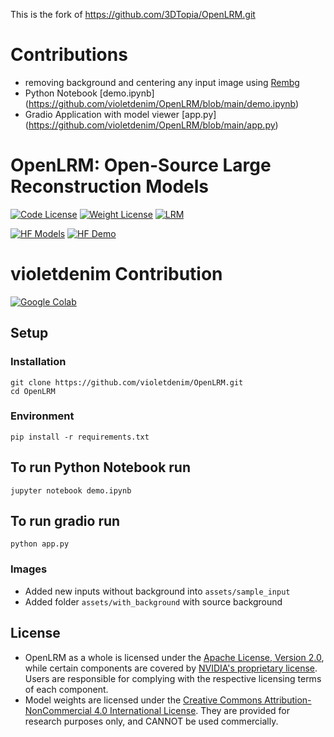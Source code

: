 This is the fork of https://github.com/3DTopia/OpenLRM.git
# Contributions
- removing background and centering any input image using [Rembg](https://github.com/danielgatis/rembg)
- Python Notebook [demo.ipynb] (https://github.com/violetdenim/OpenLRM/blob/main/demo.ipynb)
- Gradio Application with model viewer [app.py] (https://github.com/violetdenim/OpenLRM/blob/main/app.py)


# OpenLRM: Open-Source Large Reconstruction Models

[![Code License](https://img.shields.io/badge/Code%20License-Apache_2.0-yellow.svg)](LICENSE)
[![Weight License](https://img.shields.io/badge/Weight%20License-CC%20By%20NC%204.0-red)](LICENSE_WEIGHT)
[![LRM](https://img.shields.io/badge/LRM-Arxiv%20Link-green)](https://arxiv.org/abs/2311.04400)

[![HF Models](https://img.shields.io/badge/Models-Huggingface%20Models-bron)](https://huggingface.co/zxhezexin/OpenLRM)
[![HF Demo](https://img.shields.io/badge/Demo-Huggingface%20Demo-blue)](https://huggingface.co/spaces/zxhezexin/OpenLRM)

# violetdenim Contribution
[![Google Colab](https://img.shields.io/badge/google-colab-red)](https://colab.research.google.com/drive/1qk4d6l9iG67h3AO2_iIsRQnKYFtpXGQs?usp=sharing0)

## Setup

### Installation
```
git clone https://github.com/violetdenim/OpenLRM.git
cd OpenLRM
```

### Environment
```
pip install -r requirements.txt
```

## To run Python Notebook run
```
jupyter notebook demo.ipynb
```
## To run gradio run
```
python app.py
```

### Images
- Added new inputs without background into `assets/sample_input`
- Added folder `assets/with_background` with source background

## License

- OpenLRM as a whole is licensed under the [Apache License, Version 2.0](LICENSE), while certain components are covered by [NVIDIA's proprietary license](LICENSE_NVIDIA). Users are responsible for complying with the respective licensing terms of each component.
- Model weights are licensed under the [Creative Commons Attribution-NonCommercial 4.0 International License](LICENSE_WEIGHT). They are provided for research purposes only, and CANNOT be used commercially.
